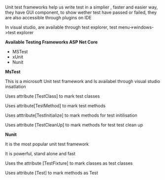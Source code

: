 Unit test frameworks help us write test in  a simplier , faster and easier way, they have GUI component, to show wether test have passed or failed, they are also accessible through plugins on IDE

In visual studio, are available through test explorer, test menu-&gt;windows-&gt;test explorer

**Available Testing Frameworks ASP Net Core**

* MSTest
* xUnit
* Nunit

**MsTest**

This is a microsoft Unit test framework and Is availabel through visual studio insatlation

Uses attribute \[TestClass\] to mark test classes

Uses attribute\[TestMethod\] to mark test methods

Uses atttribute\[TestInitialize\] to mark methods for test initilisation

Uses attribute \[TestCleanUp\] to mark methods for test test clean up

**Nunit**

It is the most popular unit  test framework

It is powerful, stand alone and fast

Uses the attribute \[TestFixture\] to mark classes as test classes

Uses attribute \[Test\] to mark methods as Test

